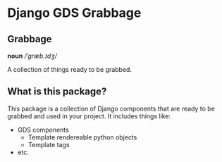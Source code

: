 # Django GDS Grabbage

## Grabbage

**noun** _/ˈɡræb.ɪdʒ/_

A collection of things ready to be grabbed.

## What is this package?

This package is a collection of Django components that are ready to be grabbed and used in your project. It includes things like:

- GDS components
  - Template rendereable python objects
  - Template tags
- etc.
